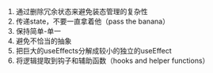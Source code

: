 1. 通过删除冗余状态来避免装态管理的复杂性
2. 传递state，不要一直拿着他（pass the banana）
3. 保持简单-单一
4. 避免不恰当的抽象
5. 把巨大的useEffects分解成较小的独立的useEffect
6. 将逻辑提取到钩子和辅助函数（hooks and helper functions）